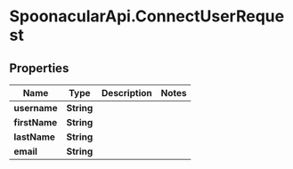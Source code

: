# SpoonacularApi.ConnectUserRequest

## Properties

Name | Type | Description | Notes
------------ | ------------- | ------------- | -------------
**username** | **String** |  | 
**firstName** | **String** |  | 
**lastName** | **String** |  | 
**email** | **String** |  | 


